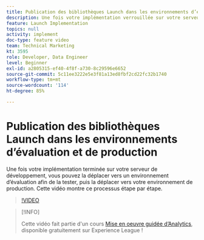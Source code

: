 ```yaml
---
title: Publication des bibliothèques Launch dans les environnements d’évaluation et de production
description: Une fois votre implémentation verrouillée sur votre serveur de développement, vous pouvez la déplacer vers un environnement d’évaluation afin de la tester, puis la déplacer vers votre environnement de production. Cette vidéo montre ce processus étape par étape.
feature: Launch Implementation
topics: null
activity: implement
doc-type: feature video
team: Technical Marketing
kt: 3595
role: Developer, Data Engineer
level: Beginner
exl-id: a2805315-ef40-4f8f-a730-8c29596e6652
source-git-commit: 5c11ee3222e5e3f81a13ed8fbf2cd22fc32b1740
workflow-type: tm+mt
source-wordcount: '114'
ht-degree: 85%

---
```


# Publication des bibliothèques Launch dans les environnements d’évaluation et de production

Une fois votre implémentation terminée sur votre serveur de développement, vous pouvez la déplacer vers un environnement d’évaluation afin de la tester, puis la déplacer vers votre environnement de production. Cette vidéo montre ce processus étape par étape.

>[!VIDEO](https://video.tv.adobe.com/v/28777/?quality=12)

>[!INFO]
>
> Cette vidéo fait partie d&#39;un cours [Mise en oeuvre guidée d’Analytics](https://experienceleague.adobe.com/?recommended=Analytics-D-1-2019.1), disponible gratuitement sur Experience League !